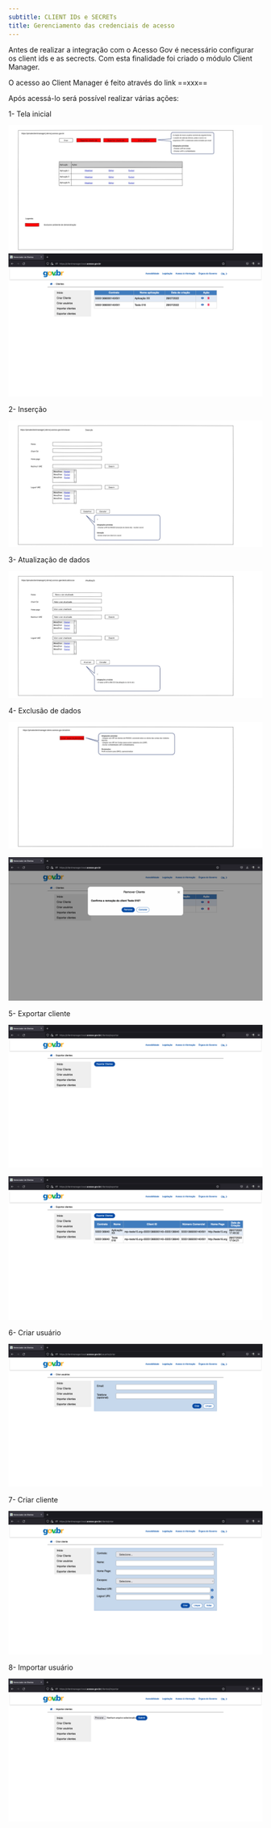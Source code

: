 ```yaml
---
subtitle: CLIENT IDs e SECRETs 
title: Gerenciamento das credenciais de acesso
---
```


Antes de realizar a integração com o Acesso Gov é necessário configurar os client ids e as secrects. Com esta finalidade foi criado o módulo Client Manager. 

O acesso ao Client Manager é feito através do link ==xxx==

Após acessá-lo será possível realizar várias ações:

1- Tela inicial

![](./CLIENT_MANAGER_FLUXO_IMG1.jpg)
![](./CLIENT_MANAGER_INICIO_IMG2.png)

2- Inserção

![](./CLIENT_MANAGER_FLUXO_IMG2.jpg)

3- Atualização de dados

![](./CLIENT_MANAGER_FLUXO_IMG3.jpg)

4- Exclusão de dados

![](./CLIENT_MANAGER_FLUXO_IMG4.jpg)

![](./CLIENT_MANAGER_REMOVER_CLIENTE_IMG1.png)

5- Exportar cliente

![](./CLIENT_MANAGER_EXPORTAR_CLIENTE_IMG1.png)

![](./CLIENT_MANAGER_EXPORTAR_CLIENTE_IMG2.png)

6- Criar usuário

![](./CLIENT_MANAGER_CRIAR_USUARIO_IMG1.png)

7- Criar cliente

![](./CLIENT_MANAGER_CRIAR_CLIENTE_IMG1.png)

8- Importar usuário

![](./CLIENT_MANAGER_IMPORTAR_CLIENTE_IMG1.png)